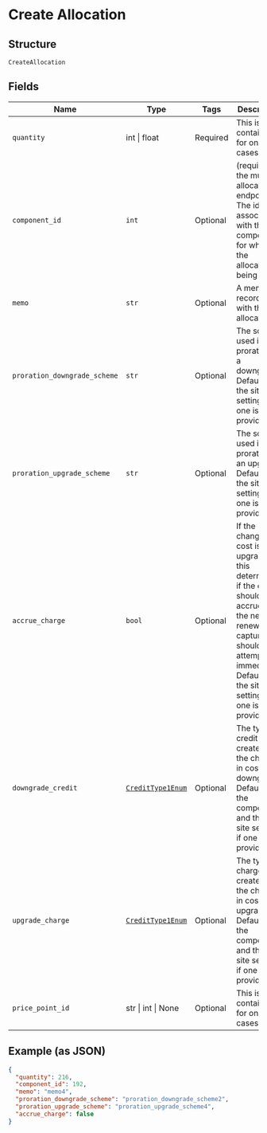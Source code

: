 
# Create Allocation

## Structure

`CreateAllocation`

## Fields

| Name | Type | Tags | Description |
|  --- | --- | --- | --- |
| `quantity` | int \| float | Required | This is a container for one-of cases. |
| `component_id` | `int` | Optional | (required for the multiple allocations endpoint) The id associated with the component for which the allocation is being made |
| `memo` | `str` | Optional | A memo to record along with the allocation |
| `proration_downgrade_scheme` | `str` | Optional | The scheme used if the proration is a downgrade. Defaults to the site setting if one is not provided. |
| `proration_upgrade_scheme` | `str` | Optional | The scheme used if the proration is an upgrade. Defaults to the site setting if one is not provided. |
| `accrue_charge` | `bool` | Optional | If the change in cost is an upgrade, this determines if the charge should accrue to the next renewal or if capture should be attempted immediately. Defaults to the site setting if one is not provided. |
| `downgrade_credit` | [`CreditType1Enum`](../../doc/models/credit-type-1-enum.md) | Optional | The type of credit to be created if the change in cost is a downgrade. Defaults to the component and then site setting if one is not provided. |
| `upgrade_charge` | [`CreditType1Enum`](../../doc/models/credit-type-1-enum.md) | Optional | The type of charge to be created if the change in cost is an upgrade. Defaults to the component and then site setting if one is not provided. |
| `price_point_id` | str \| int \| None | Optional | This is a container for one-of cases. |

## Example (as JSON)

```json
{
  "quantity": 216,
  "component_id": 192,
  "memo": "memo4",
  "proration_downgrade_scheme": "proration_downgrade_scheme2",
  "proration_upgrade_scheme": "proration_upgrade_scheme4",
  "accrue_charge": false
}
```

